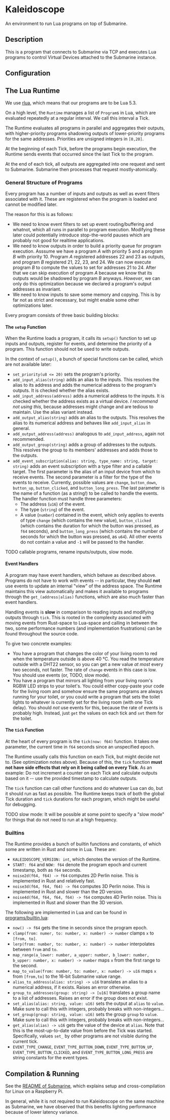 # Kaleidoscope

An environment to run Lua programs on top of Submarine.

## Description

This is a program that connects to Submarine via TCP and executes Lua programs to control Virtual Devices attached to
the Submarine instance.

## Configuration

## The Lua Runtime

We use [rlua](https://crates.io/crates/rlua), which means that our programs are to be Lua 5.3.

On a high level, the `Runtime` manages a list of `Program`s in Lua, which are evaluated repeatedly at a regular
interval.
We call this interval a Tick.

The Runtime evaluates all programs in parallel and aggregates their outputs, with higher-priority programs shadowing
outputs of lower-priority programs for the same addresses.
Priorities are unsigned integers in `[0,20]`.

At the beginning of each Tick, before the programs begin execution, the Runtime sends events that occurred since the last Tick to the
program.

At the end of each tick, all outputs are aggregated into one request and sent to Submarine.
Submarine then processes that request mostly-atomically.

### General Structure of Programs

Every program has a number of inputs and outputs as well as event filters associated with it.
These are registered when the program is loaded and cannot be modified later.

The reason for this is as follows:

- We need to know event filters to set up event routing/buffering and whatnot, which all runs in parallel to program
    execution.
    Modifying these later could potentially introduce stop-the-world pauses which are probably not good for realtime
    applications.
- We need to know outputs in order to build a priority queue for program execution.
    Asssume we have a program _A_ with priority 5 and a program _B_ with priority 10.
    Program _A_ registered addresses 22 and 23 as outputs, and program _B_ registered 21, 22, 23, and 24.
    We can now execute program _B_ to compute the values to set for addresses 21 to 24.
    After that we can skip execution of program _A_ because we know that its outputs would be shadowed by program _B_
    anyways.
    _However_, we can only do this optimization because we declared a program's output addresses as invariant.
- We need to know inputs to save some memory and copying.
    This is by far not as strict and necessary, but might enable some other optimizations later.

Every program consists of three basic building blocks:

#### The `setup` Function

When the Runtime loads a program, it calls its `setup()` function to set up inputs and outputs, register for events, and
determine the priority of a program.
This function should not be used to write outputs.

In the context of `setup()`, a bunch of special functions can be called, which are not available later:

- `set_priority(u8 <= 20)` sets the program's priority.
- `add_input_alias(string)` adds an alias to the inputs.
    This resolves the alias to its address and adds the numerical address to the program's outputs.
    It is checked whether the alias exists.
- `add_input_address(address)` adds a numerical address to the inputs.
    It is checked whether the address exists as a virtual device.
    _I recommend not using this_, because addresses might change and are tedious to maintain.
    Use the alias variant instead.
- `add_output_alias(string)` adds an alias to the outputs.
    This resolves the alias to its numerical address and behaves like `add_input_alias` in general.
- `add_output_address(address)` analogous to `add_input_address`, again not recommended.
- `add_output_group(string)` adds a group of addresses to the outputs.
    This resolves the group to its members' addresses and adds those to the outputs.
- `add_event_subscription(alias: string, type_name: string, target: string)` adds an event subscription with a type
    filter and a callable target.
    The first parameter is the alias of an input device from which to receive events.
    The second parameter is a filter for the type of the events to receive.
    Currently, possible values are `change`, `button_down`, `button_up`, `button_clicked`, and `button_long_press`.
    The last parameter is the name of a function (as a string!) to be called to handle the events.
    The handler function must handle three parameters:
    - The address (`u16`) of the event.
    - The type (`string`) of the event.
    - A value (`number`) contained in the event, which only applies to events of type `change` (which contains the new
        value), `button_clicked` (which contains the duration for which the button was pressed, as `f64` seconds),
        and `button_long_press` (which contains the number of seconds for which the button was pressed, as `u64`).
        All other events do not contain a value and `-1` will be passed to the handler.

TODO callable programs, rename inputs/outputs, slow mode.

#### Event Handlers

A program may have event handlers, which behave as described above.
Programs do not have to work with events -- in particular, they should __not__ use events to update an internal "view"
of the address space.
The Runtime maintains this view automatically and makes it available to programs through the `get_(address|alias)`
functions, which are also much faster than event handlers.

Handling events is __slow__ in comparison to reading inputs and modifying outputs through `tick`.
This is rooted in the complexity associated with moving events from Rust-space to Lua-space and calling in between the
two, some performance numbers (and implementation frustrations) can be found throughout the source code.

To give two concrete examples:

- You have a program that changes the color of your living room to red when the temperature outside is above 40 °C.
    You read the temperature outside with a DHT22 sensor, so you can get a new value _at most_ every two seconds, not
    faster.
    The rate of `change` events in this case is low.
    You should use events (or, TODO, slow mode).
- You have a program that mirrors all lighting from your living room's RGBW LED strips to your toilet's.
    You could either copy-paste your code for the living room and somehow ensure the same programs are always running
    for your toilet, or you could write a program that sets the toilet lights to whatever is currently set for the
    living room (with one Tick delay).
    You should _not_ use events for this, because the rate of events is probably high.
    Instead, just `get` the values on each tick and `set` them for the toilet.

#### The `tick` Function

At the heart of every program is the `tick(now: f64)` function.
It takes one parameter, the current time in `f64` seconds since an unspecified epoch.

The Runtime usually calls this function on each Tick, but might decide not to. (See optimization notes above).
Because of this, the `tick` function __must not have side effects that rely on it being called on every Tick__.
As an example: Do not increment a counter on each Tick and calculate outputs based on it -- use the provided timestamp
to calculate outputs.

The `tick` function can call other functions and do whatever Lua can do, but it should run as fast as possible.
The Runtime keeps track of both the global Tick duration and `tick` durations for each program, which might be useful
for debugging.

TODO slow mode: It will be possible at some point to specify a "slow mode" for things that do not need to run at a high
frequency. 

### Builtins

The Runtime provides a bunch of builtin functions and constants, of which some are written in Rust and some in Lua.
These are:

- `KALEIDOSCOPE_VERSION: int`, which denotes the version of the Runtime.
- `START: f64` and `NOW: f64` denote the program epoch and current timestamp, both as `f64` seconds.
- `noise2d(f64, f64) -> f64` computes 2D Perlin noise.
    This is implemented in Rust and relatively fast.
- `noise3d(f64, f64, f64) -> f64` computes 3D Perlin noise.
    This is implemented in Rust and slower than the 2D version.
- `noise4d(f64, f64, f64, f64) -> f64` computes 4D Perlin noise.
    This is implemented in Rust and slower than the 3D version.

The following are implemented in Lua and can be found in [programs/builtin.lua](programs/builtin.lua):

- `now() -> f64` gets the time in seconds since the program epoch.
- `clamp(from: numer, to: number, x: number) -> number` clamps `x` to `[from, to]`. 
- `lerp(from: number, to: number, x: number) -> number` interpolates between `from` and `to`.
- `map_range(a_lower: number, a_upper: number, b_lower: number, b_upper: number, x: number) -> number` maps `x` from the
    first range to the second.
- `map_to_value(from: number, to: number, x: number) -> u16` maps `x` from `[from,to]` to the 16-bit Submarine value
    range.
- `alias_to_address(alias: string) -> u16` translates an alias to a numerical address, if it exists.
    Raises an error otherwise.
- `group_to_addresses(group: string) -> [u16]` translates a group name to a list of addresses.
    Raises an error if the group does not exist.
- `set_alias(alias: string, value: u16)` sets the output at `alias` to `value`.
    Make sure to call this with integers, probably breaks with non-integers...
- `set_group(group: string, value: u16)` sets the group `group` to `value`.
    Make sure to call this with integers, probably breaks with non-integers...
- `get_alias(alias) -> u16` gets the value of the device at `alias`.
    Note that this is the most-up-to-date value from before the Tick was started.
    Specifically, values `set_` by other programs are not visible during the current tick.
- `EVENT_TYPE_CHANGE`, `EVENT_TYPE_BUTTON_DOWN`, `EVENT_TYPE_BUTTON_UP`, `EVENT_TYPE_BUTTON_CLICKED`, and
    `EVENT_TYPE_BUTTON_LONG_PRESS` are string constants for the event types.

## Compilation & Running

See the [README of Submarine](../submarine/README.md), which explains setup and cross-compilation for Linux on a Raspberry Pi.

In general, while it is not required to run Kaleidoscope on the same machine as Submarine, we have observed that this benefits lighting performance because of lower latency variance.

